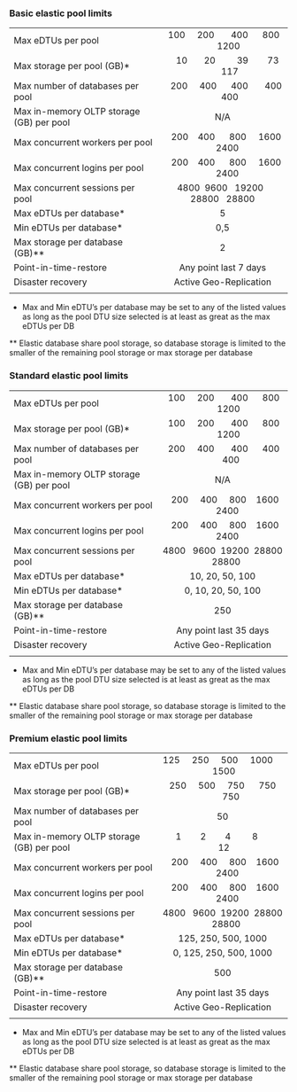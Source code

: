 
### Basic elastic pool limits

|   |  |
|---|:---:|
| Max eDTUs per pool | &nbsp;100 &nbsp;&nbsp;&nbsp; 200 &nbsp;&nbsp;&nbsp;&nbsp;&nbsp; 400 &nbsp;&nbsp;&nbsp;&nbsp; 800 &nbsp;&nbsp;&nbsp;&nbsp; 1200 |
| Max storage per pool (GB)*| &nbsp;&nbsp;&nbsp;&nbsp;10 &nbsp;&nbsp;&nbsp;&nbsp;&nbsp;&nbsp;20 &nbsp;&nbsp;&nbsp;&nbsp;&nbsp;&nbsp;&nbsp;&nbsp;39 &nbsp;&nbsp;&nbsp;&nbsp;&nbsp;&nbsp;&nbsp;73 &nbsp;&nbsp;&nbsp;&nbsp;&nbsp;&nbsp;117 |
| Max number of databases per pool | &nbsp;&nbsp;&nbsp;200 &nbsp;&nbsp;&nbsp;&nbsp;400 &nbsp;&nbsp;&nbsp;&nbsp;&nbsp;400 &nbsp;&nbsp;&nbsp;&nbsp;&nbsp;&nbsp;400 &nbsp;&nbsp;&nbsp;&nbsp;&nbsp;&nbsp;400 |
| Max in-memory OLTP storage (GB) per pool| N/A |
| Max concurrent workers per pool | &nbsp;&nbsp;&nbsp;200 &nbsp;&nbsp; 400 &nbsp;&nbsp;&nbsp;&nbsp; 800 &nbsp;&nbsp;&nbsp; 1600 &nbsp;&nbsp;&nbsp;&nbsp;2400 |
| Max concurrent logins per pool | &nbsp;&nbsp;&nbsp;200 &nbsp;&nbsp; 400 &nbsp;&nbsp;&nbsp;&nbsp; 800 &nbsp;&nbsp;&nbsp; 1600 &nbsp;&nbsp;&nbsp;&nbsp;2400 |
| Max concurrent sessions per pool | 4800 &nbsp;9600 &nbsp; 19200 &nbsp; 28800 &nbsp; 28800 |
| Max eDTUs per database* | 5 |
| Min eDTUs per database* | 0,5 |
| Max storage per database (GB)** | 2 |
| Point-in-time-restore | Any point last 7 days |
| Disaster recovery | Active Geo-Replication |
|||

* Max and Min eDTU’s per database may be set to any of the listed values as long as the pool DTU size selected is at least as great as the max eDTUs per DB 

** Elastic database share pool storage, so database storage is limited to the smaller of the remaining pool storage or max storage per database


### Standard elastic pool limits

|   |  |
|---|:---:|
| Max eDTUs per pool | &nbsp;100 &nbsp;&nbsp;&nbsp; 200 &nbsp;&nbsp;&nbsp;&nbsp;&nbsp; 400 &nbsp;&nbsp;&nbsp;&nbsp; 800 &nbsp;&nbsp;&nbsp;&nbsp; 1200 |
| Max storage per pool (GB)*| &nbsp;100 &nbsp;&nbsp;&nbsp; 200 &nbsp;&nbsp;&nbsp;&nbsp;&nbsp; 400 &nbsp;&nbsp;&nbsp;&nbsp; 800 &nbsp;&nbsp;&nbsp;&nbsp; 1200 |
| Max number of databases per pool | &nbsp;200 &nbsp;&nbsp;&nbsp;&nbsp;400 &nbsp;&nbsp;&nbsp;&nbsp;&nbsp;&nbsp;400 &nbsp;&nbsp;&nbsp;&nbsp;&nbsp;400 &nbsp;&nbsp;&nbsp;&nbsp;&nbsp;&nbsp;&nbsp;400 |
| Max in-memory OLTP storage (GB) per pool| N/A |
| Max concurrent workers per pool | &nbsp;&nbsp;200 &nbsp;&nbsp;&nbsp; 400 &nbsp;&nbsp;&nbsp; 800 &nbsp;&nbsp; 1600 &nbsp;&nbsp;&nbsp; 2400 |
| Max concurrent logins per pool | &nbsp;&nbsp;200 &nbsp;&nbsp;&nbsp; 400 &nbsp;&nbsp;&nbsp; 800 &nbsp;&nbsp; 1600 &nbsp;&nbsp;&nbsp; 2400 |
| Max concurrent sessions per pool | 4800 &nbsp; 9600 &nbsp;19200 &nbsp;28800 &nbsp;&nbsp; 28800 |
| Max eDTUs per database* | 10, 20, 50, 100 |
| Min eDTUs per database* | 0, 10, 20, 50, 100 |
| Max storage per database (GB)** | 250 |
| Point-in-time-restore | Any point last 35 days |
| Disaster recovery | Active Geo-Replication |
|||

* Max and Min eDTU’s per database may be set to any of the listed values as long as the pool DTU size selected is at least as great as the max eDTUs per DB 

** Elastic database share pool storage, so database storage is limited to the smaller of the remaining pool storage or max storage per database

### Premium elastic pool limits

|   |  |
|---|:---:|
| Max eDTUs per pool | 125 &nbsp;&nbsp;&nbsp; 250 &nbsp;&nbsp;&nbsp; 500 &nbsp;&nbsp;&nbsp; 1000 &nbsp;&nbsp;&nbsp; &nbsp;1500 |
| Max storage per pool (GB)*| 250 &nbsp;&nbsp;&nbsp; 500 &nbsp;&nbsp;&nbsp; 750 &nbsp;&nbsp;&nbsp;&nbsp; 750 &nbsp;&nbsp;&nbsp;&nbsp;&nbsp;&nbsp; 750 |
| Max number of databases per pool | 50 |
| Max in-memory OLTP storage (GB) per pool| &nbsp;&nbsp; 1 &nbsp;&nbsp;&nbsp;&nbsp;&nbsp;&nbsp; 2 &nbsp;&nbsp;&nbsp;&nbsp;&nbsp;&nbsp; 4 &nbsp;&nbsp;&nbsp;&nbsp;&nbsp;&nbsp;&nbsp; 8 &nbsp;&nbsp;&nbsp;&nbsp;&nbsp;&nbsp;&nbsp; &nbsp;12 |
| Max concurrent workers per pool | &nbsp;&nbsp;200 &nbsp;&nbsp;&nbsp; 400 &nbsp;&nbsp;&nbsp; 800 &nbsp;&nbsp; 1600 &nbsp;&nbsp;&nbsp; 2400 |
| Max concurrent logins per pool | &nbsp;&nbsp;200 &nbsp;&nbsp;&nbsp; 400 &nbsp;&nbsp;&nbsp; 800 &nbsp;&nbsp; 1600 &nbsp;&nbsp;&nbsp; 2400 |
| Max concurrent sessions per pool | 4800 &nbsp; 9600 &nbsp;19200 &nbsp;28800 &nbsp;&nbsp; 28800 |
| Max eDTUs per database* | 125, 250, 500, 1000 |
| Min eDTUs per database* | 0, 125, 250, 500, 1000 |
| Max storage per database (GB)** | 500 |
| Point-in-time-restore | Any point last 35 days |
| Disaster recovery | Active Geo-Replication |
|||

* Max and Min eDTU’s per database may be set to any of the listed values as long as the pool DTU size selected is at least as great as the max eDTUs per DB 

** Elastic database share pool storage, so database storage is limited to the smaller of the remaining pool storage or max storage per database
